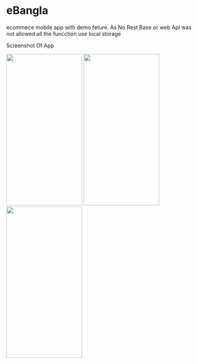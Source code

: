 # eBangla
ecommece mobile app with demo feture.
As No Rest Base or web Api was not allowed all the funcction use local storage


Screenshot Of App


<img src="https://user-images.githubusercontent.com/38467123/50740678-21628600-121c-11e9-9815-c9657e23742d.PNG" width="200" height="400" />                       <img src="https://user-images.githubusercontent.com/38467123/50740681-2aebee00-121c-11e9-9cbb-a6be989fce26.PNG" width="200" height="400" />                    <img src="https://user-images.githubusercontent.com/38467123/50740683-2d4e4800-121c-11e9-9979-07e0fd17a0aa.PNG" width="200" height="400" />
